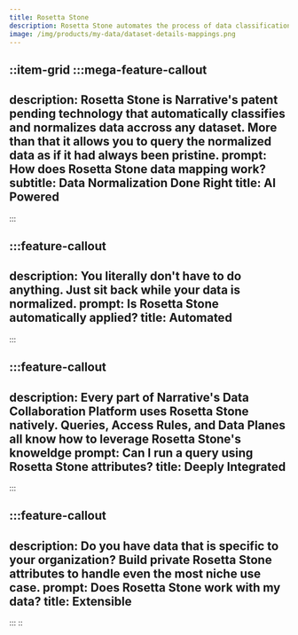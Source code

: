 ```yaml
---
title: Rosetta Stone
description: Rosetta Stone automates the process of data classification and standardization. It takes all of the dirty work out of the process and allows you to focus on extracting value from your data.
image: /img/products/my-data/dataset-details-mappings.png
---
```


::item-grid
  :::mega-feature-callout
  ---
  description: Rosetta Stone is Narrative's patent pending technology that automatically classifies and normalizes data accross any dataset.  More than that it allows you to query the normalized data as if it had always been pristine.
  prompt: How does Rosetta Stone data mapping work?
  subtitle: Data Normalization Done Right
  title: AI Powered
  ---
  :::

  :::feature-callout
  ---
  description: You literally don't have to do anything.  Just sit back while your data is normalized.
  prompt: Is Rosetta Stone automatically applied?
  title: Automated
  ---
  :::

  :::feature-callout
  ---
  description: Every part of Narrative's Data Collaboration Platform uses Rosetta Stone natively.  Queries, Access Rules, and Data Planes all know how to leverage Rosetta Stone's knoweldge
  prompt: Can I run a query using Rosetta Stone attributes?
  title: Deeply Integrated
  ---
  :::

  :::feature-callout
  ---
  description: Do you have data that is specific to your organization?  Build private Rosetta Stone attributes to handle even the most niche use case.
  prompt: Does Rosetta Stone work with my data?
  title: Extensible
  ---
  :::
::

